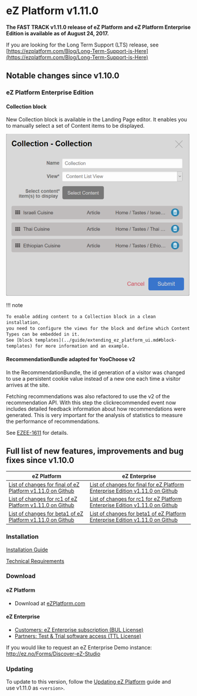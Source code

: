 # eZ Platform v1.11.0

**The FAST TRACK v1.11.0 release of eZ Platform and eZ Platform Enterprise Edition is available as of August 24, 2017.**

If you are looking for the Long Term Support (LTS) release, see [https://ezplatform.com/Blog/Long-Term-Support-is-Here](https://ezplatform.com/Blog/Long-Term-Support-is-Here)

## Notable changes since v1.10.0

### eZ Platform Enterprise Edition

#### Collection block

New Collection block is available in the Landing Page editor.
It enables you to manually select a set of Content items to be displayed.

![Collection block options with three Content items selected](img/collection_block.png)

!!! note

    To enable adding content to a Collection block in a clean installation,
    you need to configure the views for the block and define which Content Types can be embedded in it.
    See [block templates](../guide/extending_ez_platform_ui.md#block-templates) for more information and an example.

#### RecommendationBundle adapted for YooChoose v2

In the RecommendationBundle, the id generation of a visitor was changed to use a persistent cookie value
instead of a new one each time a visitor arrives at the site.

Fetching recommendations was also refactored to use the v2 of the recommendation API.
With this step the clickrecommended event now includes detailed feedback information about how recommendations were generated.
This is very important for the analysis of statistics to measure the performance of recommendations.

See [EZEE-1611](https://jira.ez.no/browse/EZEE-1611) for details.

## Full list of new features, improvements and bug fixes since v1.10.0

| eZ Platform   | eZ Enterprise  |
|--------------|------------|
| [List of changes for final of eZ Platform v1.11.0 on Github](https://github.com/ezsystems/ezplatform/releases/tag/v1.11.0) | [List of changes for final for eZ Platform Enterprise Edition v1.11.0 on Github](https://github.com/ezsystems/ezplatform-ee/releases/tag/v1.11.0) |
| [List of changes for rc1 of eZ Platform v1.11.0 on Github](https://github.com/ezsystems/ezplatform/releases/tag/v1.11.0-rc1) | [List of changes for rc1 for eZ Platform Enterprise Edition v1.11.0 on Github](https://github.com/ezsystems/ezplatform-ee/releases/tag/v1.11.0-rc1) |
| [List of changes for beta1 of eZ Platform v1.11.0 on Github](https://github.com/ezsystems/ezplatform/releases/tag/v1.11.0-beta1) | [List of changes for beta1 of eZ Platform Enterprise Edition v1.11.0 on Github](https://github.com/ezsystems/ezplatform-ee/releases/tag/v1.11.0-beta1) |

### Installation

[Installation Guide](../getting_started/install_ez_platform.md)

[Technical Requirements](../getting_started/requirements_and_system_configuration.md)

### Download

#### eZ Platform

- Download at [eZPlatform.com](http://ezplatform.com/#download)

#### eZ Enterprise

- [Customers: eZ Enterprise subscription (BUL License)](https://support.ez.no/Downloads)
- [Partners: Test & Trial software access (TTL License)](https://support.ez.no/Downloads)

If you would like to request an eZ Enterprise Demo instance: <http://ez.no/Forms/Discover-eZ-Studio>

### Updating

To update to this version, follow the [Updating eZ Platform](updating_ez_platform.md) guide and use v1.11.0 as `<version>`.
